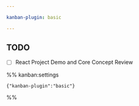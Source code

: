 ```yaml
---

kanban-plugin: basic

---
```


## TODO

- [ ] React Project Demo and Core Concept Review




%% kanban:settings
```
{"kanban-plugin":"basic"}
```
%%